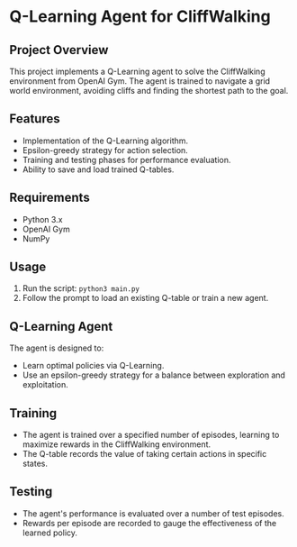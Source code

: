 # Q-Learning Agent for CliffWalking

## Project Overview
This project implements a Q-Learning agent to solve the CliffWalking environment from OpenAI Gym. The agent is trained to navigate a grid world environment, avoiding cliffs and finding the shortest path to the goal.

## Features
- Implementation of the Q-Learning algorithm.
- Epsilon-greedy strategy for action selection.
- Training and testing phases for performance evaluation.
- Ability to save and load trained Q-tables.

## Requirements
- Python 3.x
- OpenAI Gym
- NumPy

## Usage
1. Run the script: `python3 main.py`
2. Follow the prompt to load an existing Q-table or train a new agent.

## Q-Learning Agent
The agent is designed to:
- Learn optimal policies via Q-Learning.
- Use an epsilon-greedy strategy for a balance between exploration and exploitation.

## Training
- The agent is trained over a specified number of episodes, learning to maximize rewards in the CliffWalking environment.
- The Q-table records the value of taking certain actions in specific states.

## Testing
- The agent's performance is evaluated over a number of test episodes.
- Rewards per episode are recorded to gauge the effectiveness of the learned policy.
